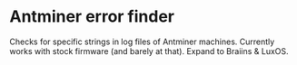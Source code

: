 # Antminer error finder

Checks for specific strings in log files of Antminer machines. Currently works with stock firmware (and barely at that). Expand to Braiins & LuxOS.

